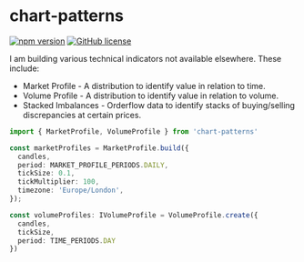 # chart-patterns

[![npm version](https://badge.fury.io/js/chart-patterns.svg)](https://www.npmjs.com/package/chart-patterns)
[![GitHub license](https://img.shields.io/github/license/focus1691/chart-patterns.svg)](https://github.com/focus1691/chart-patterns/blob/master/LICENSE)

I am building various technical indicators not available elsewhere. These include:

- Market Profile - A distribution to identify value in relation to time.
- Volume Profile - A distribution to identify value in relation to volume.
- Stacked Imbalances - Orderflow data to identify stacks of buying/selling discrepancies at certain prices.

```ts
import { MarketProfile, VolumeProfile } from 'chart-patterns'

const marketProfiles = MarketProfile.build({
  candles,
  period: MARKET_PROFILE_PERIODS.DAILY,
  tickSize: 0.1,
  tickMultiplier: 100,
  timezone: 'Europe/London',
});

const volumeProfiles: IVolumeProfile = VolumeProfile.create({
  candles,
  tickSize,
  period: TIME_PERIODS.DAY
})
```
